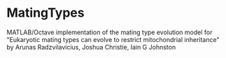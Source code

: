 # MatingTypes

MATLAB/Octave implementation of the mating type evolution model for "Eukaryotic mating types can evolve to restrict mitochondrial inheritance" by Arunas Radzvilavicius, Joshua Christie, Iain G Johnston
